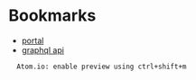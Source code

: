 
# Bookmarks
- [portal](https://s-sso.sys.cigna.com/hermes/portal)
- [graphql api](https://s-sso.sys.cigna.com/hermes/api/v2/graphql)

```bash
  Atom.io: enable preview using ctrl+shift+m
```

